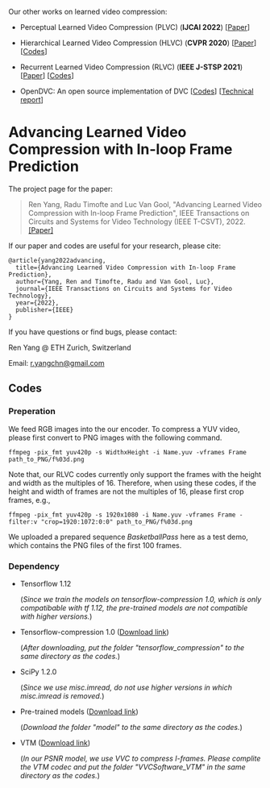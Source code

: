 Our other works on learned video compression:

- Perceptual Learned Video Compression (PLVC) (**IJCAI 2022**) [[Paper](https://arxiv.org/abs/2109.03082)]

- Hierarchical Learned Video Compression (HLVC) (**CVPR 2020**) [[Paper](https://arxiv.org/abs/2003.01966)] [[Codes](https://github.com/RenYang-home/HLVC)]

- Recurrent Learned Video Compression (RLVC) (**IEEE J-STSP 2021**) [[Paper](https://ieeexplore.ieee.org/abstract/document/9288876)] [[Codes](https://github.com/RenYang-home/RLVC)]

- OpenDVC: An open source implementation of DVC [[Codes](https://github.com/RenYang-home/OpenDVC)] [[Technical report](https://arxiv.org/abs/2006.15862)]

# Advancing Learned Video Compression with In-loop Frame Prediction

The project page for the paper:

> Ren Yang, Radu Timofte and Luc Van Gool, "Advancing Learned Video Compression with In-loop Frame Prediction", IEEE Transactions on Circuits and Systems for Video Technology (IEEE T-CSVT), 2022. [[Paper]](https://ieeexplore.ieee.org/abstract/document/9950550)

If our paper and codes are useful for your research, please cite:
```
@article{yang2022advancing,
  title={Advancing Learned Video Compression with In-loop Frame Prediction},
  author={Yang, Ren and Timofte, Radu and Van Gool, Luc},
  journal={IEEE Transactions on Circuits and Systems for Video Technology},
  year={2022},
  publisher={IEEE}
}
```

If you have questions or find bugs, please contact:

Ren Yang @ ETH Zurich, Switzerland   

Email: r.yangchn@gmail.com

## Codes

### Preperation

We feed RGB images into the our encoder. To compress a YUV video, please first convert to PNG images with the following command.

```
ffmpeg -pix_fmt yuv420p -s WidthxHeight -i Name.yuv -vframes Frame path_to_PNG/f%03d.png
```

Note that, our RLVC codes currently only support the frames with the height and width as the multiples of 16. Therefore, when using these codes, if the height and width of frames are not the multiples of 16, please first crop frames, e.g.,

```
ffmpeg -pix_fmt yuv420p -s 1920x1080 -i Name.yuv -vframes Frame -filter:v "crop=1920:1072:0:0" path_to_PNG/f%03d.png
```

We uploaded a prepared sequence *BasketballPass* here as a test demo, which contains the PNG files of the first 100 frames. 

### Dependency

- Tensorflow 1.12
  
  (*Since we train the models on tensorflow-compression 1.0, which is only compatibable with tf 1.12, the pre-trained models are not compatible with higher versions.*)

- Tensorflow-compression 1.0 ([Download link](https://github.com/tensorflow/compression/releases/tag/v1.0))

  (*After downloading, put the folder "tensorflow_compression" to the same directory as the codes.*)
  
- SciPy 1.2.0

  (*Since we use misc.imread, do not use higher versions in which misc.imread is removed.*)

- Pre-trained models ([Download link]())

  (*Download the folder "model" to the same directory as the codes.*)

- VTM ([Download link](https://vcgit.hhi.fraunhofer.de/jvet/VVCSoftware_VTM))

  (*In our PSNR model, we use VVC to compress I-frames. Please complite the VTM codec and put the folder "VVCSoftware_VTM" in the same directory as the codes.*)
